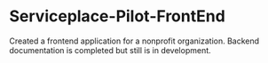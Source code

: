 # Serviceplace-Pilot-FrontEnd

Created a frontend application for a nonprofit organization. Backend documentation is completed but still is in development.
